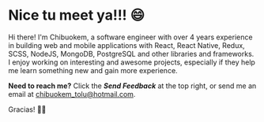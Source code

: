 # Nice tu meet ya!!! 😄

Hi there! I'm Chibuokem, a software engineer with over 4 years experience in building web and mobile applications with React, React Native, Redux, SCSS, NodeJS, MongoDB, PostgreSQL and other libraries and frameworks. I enjoy working on interesting and awesome projects, especially if they help me learn something new and gain more experience.

**Need to reach me?** Click the ***Send Feedback*** at the top right, or send me an email at [chibuokem_tolu@hotmail.com](mailto:chibuokem_tolu@hotmail.com).

Gracias! 🙏🏽

<!--
**davidteejay/davidteejay** is a ✨ _special_ ✨ repository because its `README.md` (this file) appears on your GitHub profile.

Here are some ideas to get you started:

- 🔭 I’m currently working on ...
- 🌱 I’m currently learning ...
- 👯 I’m looking to collaborate on ...
- 🤔 I’m looking for help with ...
- 💬 Ask me about ...
- 📫 How to reach me: ...
- 😄 Pronouns: ...
- ⚡ Fun fact: ...
-->
